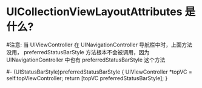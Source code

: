 # UICollectionViewLayoutAttributes 是什么?
#注意: 当 UIViewController 在 UINavigationController 导航栏中时，上面方法没用， preferredStatusBarStyle 方法根本不会被调用，因为 UINavigationController 中也有 preferredStatusBarStyle 这个方法


#- (UIStatusBarStyle)preferredStatusBarStyle {
    UIViewController *topVC = self.topViewController;
    return [topVC preferredStatusBarStyle];
}

